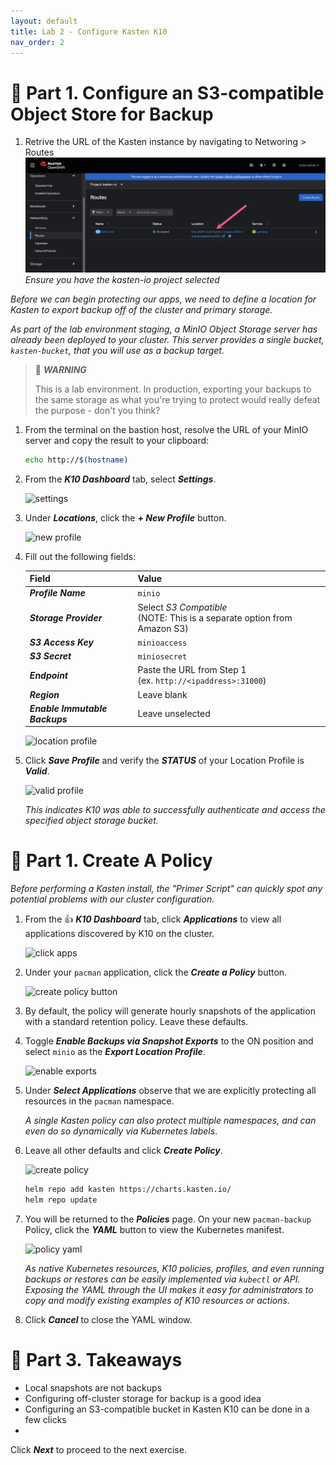 ```yaml
---
layout: default
title: Lab 2 - Configure Kasten K10
nav_order: 2
---
```

📖 Part 1. Configure an S3-compatible Object Store for Backup
======================================

1.  Retrive the URL of the Kasten instance by navigating to Networing > Routes
    ![Kasten Route](./assets/images/kasten_route.png)
    *Ensure you have the kasten-io project selected*

*Before we can begin protecting our apps, we need to define a location for Kasten to export backup off of the cluster and primary storage.*

*As part of the lab environment staging, a MinIO Object Storage server has already been deployed to your cluster. This server provides a single bucket, `kasten-bucket`, that you will use as a backup target.*

  > 🚩 ***WARNING***
  >
  > This is a lab environment. In production, exporting your backups to the same storage as what you're trying to protect would really defeat the purpose - don't you think?

1. From the terminal on the bastion host, resolve the URL of your MinIO server and copy the result to your clipboard:

    ```bash
    echo http://$(hostname)
    ```

2. From the ***K10 Dashboard*** tab, select ***Settings***.

    ![settings](./assets/settings.png)

3. Under ***Locations***, click the ***+ New Profile*** button.

    ![new profile](./assets/new-profile.png)

4. Fill out the following fields:

    | **Field** | **Value** |
    |---|---|
    | ***Profile Name*** | `minio` |
    | ***Storage Provider*** | Select *S3 Compatible*<br>(NOTE: This is a separate option from Amazon S3) |
    | ***S3 Access Key*** | `minioaccess` |
    | ***S3 Secret*** | `miniosecret` |
    | ***Endpoint*** | Paste the URL from Step 1<br>(ex. `http://<ipaddress>:31000`) |
    | ***Region*** | Leave blank |
    | ***Enable Immutable Backups*** | Leave unselected |

    ![location profile](./assets/location-profile.png)

5. Click ***Save Profile*** and verify the ***STATUS*** of your Location Profile is ***Valid***.

    ![valid profile](./assets/valid-profile.png)

    *This indicates K10 was able to successfully authenticate and access the specified object storage bucket.*

📖 Part 1. Create A Policy
==========================

*Before performing a Kasten install, the "Primer Script" can quickly spot any potential problems with our cluster configuration.*

1. From the 👍 ***K10 Dashboard*** tab, click ***Applications*** to view all applications discovered by K10 on the cluster.

    ![click apps](./assets/click-apps.png)

1. Under your `pacman` application, click the ***Create a Policy*** button.

    ![create policy button](./assets/create-policy-button.png)

1. By default, the policy will generate hourly snapshots of the application with a standard retention policy. Leave these defaults.

2. Toggle ***Enable Backups via Snapshot Exports*** to the ON position and select `minio` as the ***Export Location Profile***.

    ![enable exports](./assets/enable-exports.png)

1. Under ***Select Applications*** observe that we are explicitly protecting all resources in the `pacman` namespace.

    *A single Kasten policy can also protect multiple namespaces, and can even do so dynamically via Kubernetes labels*.

1. Leave all other defaults and click ***Create Policy***.

    ![create policy](./assets/create-policy.png)

    ```bash
    helm repo add kasten https://charts.kasten.io/
    helm repo update
    ```

1. You will be returned to the ***Policies*** page. On your new `pacman-backup` Policy, click the ***YAML*** button to view the Kubernetes manifest.

    ![policy yaml](./assets/policy-yaml.png)

    *As native Kubernetes resources, K10 policies, profiles, and even running backups or restores can be easily implemented via `kubectl` or API. Exposing the YAML through the UI makes it easy for administrators to copy and modify existing examples of K10 resources or actions.*

1. Click ***Cancel*** to close the YAML window.

🏁 Part 3. Takeaways
====================

- Local snapshots are not backups
- Configuring off-cluster storage for backup is a good idea
- Configuring an S3-compatible bucket in Kasten K10 can be done in a few clicks
- 

Click ***Next*** to proceed to the next exercise.